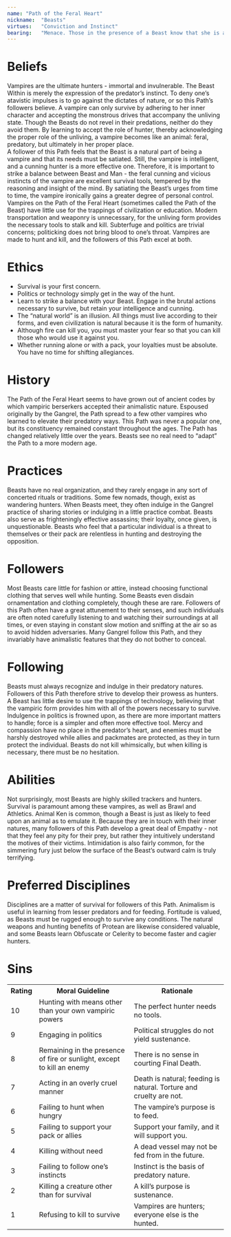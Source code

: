 ```yaml
---
name: "Path of the Feral Heart"
nickname:  "Beasts"
virtues:   "Conviction and Instinct"
bearing:   "Menace. Those in the presence of a Beast know that she is a true hunter, just as deer do when confronting a wolf. The bearing modifier applies to rolls aimed at terrifying or cowing an opponent."
---
```


# Beliefs
Vampires are the ultimate hunters - immortal and invulnerable. The Beast Within is merely the expression of the predator’s instinct. To deny one’s atavistic impulses is to go against the dictates of nature, or so this Path’s followers believe. A vampire can only survive by adhering to her inner character and accepting the monstrous drives that accompany the unliving state. Though the Beasts do not revel in their predations, neither do they avoid them. By learning to accept the role of hunter, thereby acknowledging the proper role of the unliving, a vampire becomes like an animal: feral, predatory, but ultimately in her proper place.<br>A follower of this Path feels that the Beast is a natural part of being a vampire and that its needs must be satiated. Still, the vampire is intelligent, and a cunning hunter is a more effective one. Therefore, it is important to strike a balance between Beast and Man - the feral cunning and vicious instincts of the vampire are excellent survival tools, tempered by the reasoning and insight of the mind. By satiating the Beast’s urges from time to time, the vampire ironically gains a greater degree of personal control.<br> Vampires on the Path of the Feral Heart (sometimes called the Path of the Beast) have little use for the trappings of civilization or education. Modern transportation and weaponry is unnecessary, for the unliving form provides the necessary tools to stalk and kill. Subterfuge and politics are trivial concerns; politicking does not bring blood to one’s throat. Vampires are made to hunt and kill, and the followers of this Path excel at both.

# Ethics
<ul><li>Survival is your first concern.</li><li>Politics or technology simply get in the way of the hunt.</li><li>Learn to strike a balance with your Beast. Engage in the brutal actions necessary to survive, but retain your intelligence and cunning.</li><li>The “natural world” is an illusion. All things must live according to their forms, and even civilization is natural because it is the form of humanity.</li><li>Although fire can kill you, you must master your fear so that you can kill those who would use it against you.</li><li>Whether running alone or with a pack, your loyalties must be absolute. You have no time for shifting allegiances.</li></ul>

# History
The Path of the Feral Heart seems to have grown out of ancient codes by which vampiric berserkers accepted their animalistic nature. Espoused originally by the Gangrel, the Path spread to a few other vampires who learned to elevate their predatory ways. This Path was never a popular one, but its constituency remained constant throughout the ages. The Path has changed relatively little over the years. Beasts see no real need to “adapt” the Path to a more modern age.

# Practices
Beasts have no real organization, and they rarely engage in any sort of concerted rituals or traditions. Some few nomads, though, exist as wandering hunters. When Beasts meet, they often indulge in the Gangrel practice of sharing stories or indulging in a little practice combat. Beasts also serve as frighteningly effective assassins; their loyalty, once given, is unquestionable. Beasts who feel that a particular individual is a threat to themselves or their pack are relentless in hunting and destroying the opposition.

# Followers
Most Beasts care little for fashion or attire, instead choosing functional clothing that serves well while hunting. Some Beasts even disdain ornamentation and clothing completely, though these are rare. Followers of this Path often have a great attunement to their senses, and such individuals are often noted carefully listening to and watching their surroundings at all times, or even staying in constant slow motion and sniffing at the air so as to avoid hidden adversaries. Many Gangrel follow this Path, and they invariably have animalistic features that they do not bother to conceal.

# Following
Beasts must always recognize and indulge in their predatory natures. Followers of this Path therefore strive to develop their prowess as hunters. A Beast has little desire to use the trappings of technology, believing that the vampiric form provides him with all of the powers necessary to survive. Indulgence in politics is frowned upon, as there are more important matters to handle; force is a simpler and often more effective tool. Mercy and compassion have no place in the predator’s heart, and enemies must be harshly destroyed while allies and packmates are protected, as they in turn protect the individual. Beasts do not kill whimsically, but when killing is necessary, there must be no hesitation.

# Abilities
Not surprisingly, most Beasts are highly skilled trackers and hunters. Survival is paramount among these vampires, as well as Brawl and Athletics. Animal Ken is common, though a Beast is just as likely to feed upon an animal as to emulate it. Because they are in touch with their inner natures, many followers of this Path develop a great deal of Empathy - not that they feel any pity for their prey, but rather they intuitively understand the motives of their victims. Intimidation is also fairly common, for the simmering fury just below the surface of the Beast’s outward calm is truly terrifying.

# Preferred Disciplines
Disciplines are a matter of survival for followers of this Path. Animalism is useful in learning from lesser predators and for feeding. Fortitude is valued, as Beasts must be rugged enough to survive any conditions. The natural weapons and hunting benefits of Protean are likewise considered valuable, and some Beasts learn Obfuscate or Celerity to become faster and cagier hunters.

# Sins
<table><tr><th>Rating</th><th>Moral Guideline</th><th>Rationale</th></tr><tr><td>10</td><td>Hunting with means other than your own vampiric powers</td><td>The perfect hunter needs no tools.</td></tr><tr><td>9</td><td>Engaging in politics</td><td>Political struggles do not yield sustenance.</td></tr><tr><td>8</td><td>Remaining in the presence of fire or sunlight, except to kill an enemy</td><td>There is no sense in courting Final Death.</td></tr><tr><td>7</td><td>Acting in an overly cruel manner</td><td>Death is natural; feeding is natural. Torture and cruelty are not.</td></tr><tr><td>6</td><td>Failing to hunt when hungry</td><td>The vampire’s purpose is to feed.</td></tr><tr><td>5</td><td>Failing to support your pack or allies</td><td>Support your family, and it will support you.</td></tr><tr><td>4</td><td>Killing without need</td><td>A dead vessel may not be fed from in the future.</td></tr><tr><td>3</td><td>Failing to follow one’s instincts</td><td>Instinct is the basis of predatory nature.</td></tr><tr><td>2</td><td>Killing a creature other than for survival</td><td>A kill’s purpose is sustenance.</td></tr><tr><td>1</td><td>Refusing to kill to survive</td><td>Vampires are hunters; everyone else is the hunted.</td></tr></table>
